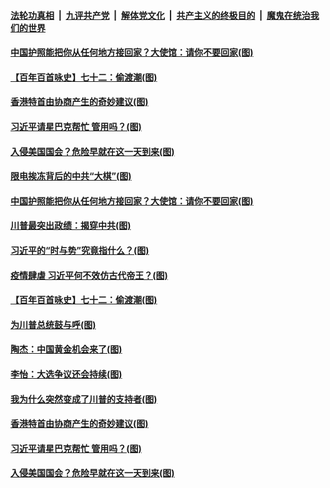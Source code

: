 

####  [法轮功真相](../../../../basic/blob/master/README.md?t=01202001) &nbsp;|&nbsp; [九评共产党](../../../../9ping.md/blob/master/README.md?t=01202001) &nbsp;|&nbsp; [解体党文化](../../../../jtdwh.md/blob/master/README.md?t=01202001)  &nbsp;|&nbsp; [共产主义的终极目的](../../../../gczydzjmd.md/blob/master/README.md?t=01202001) &nbsp;|&nbsp; [魔鬼在统治我们的世界](../../../../mgztzwmdsj.md/blob/master/README.md?t=01202001) 

#### [中国护照能把你从任何地方接回家？大使馆：请你不要回家(图)](../pages/p4/959674.md?t=01202001) 

#### [【百年百首咏史】七十二：偷渡潮(图)](../pages/p4/959658.md?t=01202001) 


#### [香港特首由协商产生的奇妙建议(图)](../pages/p4/959537.md?t=01202001) 

#### [习近平请星巴克帮忙 管用吗？(图)](../pages/p4/959535.md?t=01202001) 

#### [入侵美国国会？危险早就在这一天到来(图)](../pages/p4/959458.md?t=01202001) 


#### [限电挨冻背后的中共“大棋”(图)](../pages/p4/959663.md?t=01202001) 

#### [中国护照能把你从任何地方接回家？大使馆：请你不要回家(图)](../pages/p4/959674.md?t=01202001) 

#### [川普最突出政绩：揭穿中共(图)](../pages/p4/959672.md?t=01202001) 

#### [习近平的“时与势”究竟指什么？(图)](../pages/p4/959662.md?t=01202001) 

#### [疫情肆虐 习近平何不效仿古代帝王？(图)](../pages/p4/959668.md?t=01202001) 

#### [【百年百首咏史】七十二：偷渡潮(图)](../pages/p4/959658.md?t=01202001) 



#### [为川普总统鼓与呼(图)](../pages/p4/959583.md?t=01202001) 

#### [陶杰：中国黄金机会来了(图)](../pages/p4/959540.md?t=01202001) 


#### [李怡：大选争议还会持续(图)](../pages/p4/959542.md?t=01202001) 

#### [我为什么突然变成了川普的支持者(图)](../pages/p4/959538.md?t=01202001) 

#### [香港特首由协商产生的奇妙建议(图)](../pages/p4/959537.md?t=01202001) 

#### [习近平请星巴克帮忙 管用吗？(图)](../pages/p4/959535.md?t=01202001) 

#### [入侵美国国会？危险早就在这一天到来(图)](../pages/p4/959458.md?t=01202001) 





